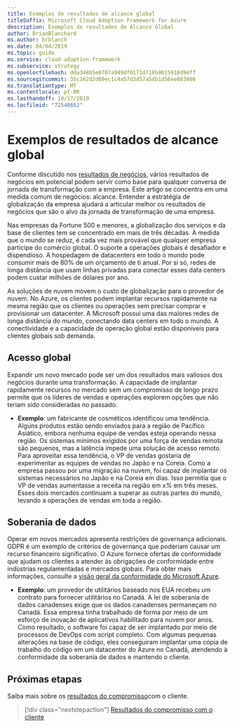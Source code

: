 ```yaml
---
title: Exemplos de resultados de alcance global
titleSuffix: Microsoft Cloud Adoption Framework for Azure
description: Exemplos de resultados de Alcance Global
author: BrianBlanchard
ms.author: brblanch
ms.date: 04/04/2019
ms.topic: guide
ms.service: cloud-adoption-framework
ms.subservice: strategy
ms.openlocfilehash: dda348b5e0707a949df0171d718b8615918d9dff
ms.sourcegitcommit: 35c162d2d09ec1c4a57d3d57a5db1d56ee883806
ms.translationtype: MT
ms.contentlocale: pt-BR
ms.lasthandoff: 10/17/2019
ms.locfileid: "72548652"
---
```

# <a name="examples-of-global-reach-outcomes"></a>Exemplos de resultados de alcance global

Conforme discutido nos [resultados de negócios](./index.md), vários resultados de negócios em potencial podem servir como base para qualquer conversa de jornada de transformação com a empresa. Este artigo se concentra em uma medida comum de negócios: alcance. Entender a estratégia de globalização da empresa ajudará a articular melhor os resultados de negócios que são o alvo da jornada de transformação de uma empresa.

Nas empresas da Fortune 500 e menores, a globalização dos serviços e da base de clientes tem se concentrado em mais de três décadas. À medida que o mundo se reduz, é cada vez mais provável que qualquer empresa participe do comércio global. O suporte a operações globais é desafiador e dispendioso. A hospedagem de datacenters em todo o mundo pode consumir mais de 80% de um orçamento de ti anual. Por si só, redes de longa distância que usam linhas privadas para conectar esses data centers podem custar milhões de dólares por ano.

As soluções de nuvem movem o custo de globalização para o provedor de nuvem. No Azure, os clientes podem implantar recursos rapidamente na mesma região que os clientes ou operações sem precisar comprar e provisionar um datacenter. A Microsoft possui uma das maiores redes de longa distância do mundo, conectando data centers em todo o mundo. A conectividade e a capacidade de operação global estão disponíveis para clientes globais sob demanda.

## <a name="global-access"></a>Acesso global

Expandir um novo mercado pode ser um dos resultados mais valiosos dos negócios durante uma transformação. A capacidade de implantar rapidamente recursos no mercado sem um compromisso de longo prazo permite que os líderes de vendas e operações explorem opções que não teriam sido consideradas no passado.

- **Exemplo**: um fabricante de cosméticos identificou uma tendência. Alguns produtos estão sendo enviados para a região de Pacífico Asiático, embora nenhuma equipe de vendas esteja operando nessa região. Os sistemas mínimos exigidos por uma força de vendas remota são pequenos, mas a latência impede uma solução de acesso remoto. Para aproveitar essa tendência, o VP de vendas gostaria de experimentar as equipes de vendas no Japão e na Coreia. Como a empresa passou por uma migração na nuvem, foi capaz de implantar os sistemas necessários no Japão e na Coreia em dias. Isso permitia que o VP de vendas aumentasse a receita na região em _x%_ em três meses. Esses dois mercados continuam a superar as outras partes do mundo, levando a operações de vendas em toda a região.

## <a name="data-sovereignty"></a>Soberania de dados

Operar em novos mercados apresenta restrições de governança adicionais. GDPR é um exemplo de critérios de governança que poderiam causar um recurso financeiro significativo. O Azure fornece ofertas de conformidade que ajudam os clientes a atender às obrigações de conformidade entre indústrias regulamentadas e mercados globais. Para obter mais informações, consulte a [visão geral da conformidade do Microsoft Azure](https://aka.ms/AzureCompliance).

- **Exemplo**: um provedor de utilitários baseado nos EUA recebeu um contrato para fornecer utilitários no Canadá. A lei de soberania de dados canadenses exige que os dados canadenses permaneçam no Canadá. Essa empresa tinha trabalhado de forma por meio de um esforço de inovação de aplicativos habilitado para nuvem por anos. Como resultado, o software foi capaz de ser implantado por meio de processos de DevOps com script completo. Com algumas pequenas alterações na base de código, eles conseguiram implantar uma cópia de trabalho do código em um datacenter do Azure no Canadá, atendendo à conformidade da soberania de dados e mantendo o cliente.

## <a name="next-steps"></a>Próximas etapas

Saiba mais sobre os [resultados do compromisso](./engagement-outcomes.md)com o cliente.

> [!div class="nextstepaction"]
> [Resultados do compromisso com o cliente](./engagement-outcomes.md)
